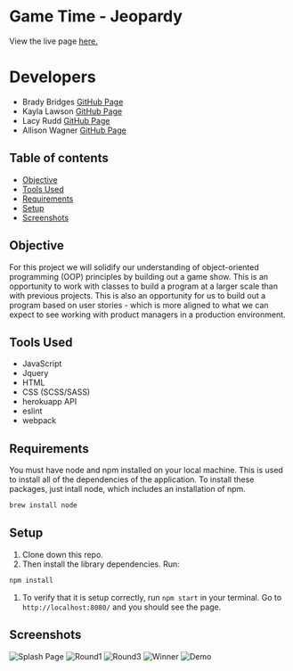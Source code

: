# Game Time - Jeopardy
View the live page [here.](https://bradybridges.github.io/jeopardy/)

# Developers
* Brady Bridges [GitHub Page](https://github.com/bradybridges)
* Kayla Lawson [GitHub Page](https://github.com/KaylaLawson)
* Lacy Rudd [GitHub Page](https://github.com/dawnlunacy?tab=repositories)
* Allison Wagner [GitHub Page](https://github.com/allisonjw)

## Table of contents
* [Objective](#Objective)
* [Tools Used](#Tools-Used)
* [Requirements](#Requirements)
* [Setup](#Setup)
* [Screenshots](#Screenshots) 

## Objective
  
  For this project we will solidify our understanding of object-oriented programming (OOP) principles by building out a game show. This is an opportunity to work with classes to build a program at a larger scale than with previous projects. This is also an opportunity for us to build out a program based on user stories - which is more aligned to what we can expect to see working with product managers in a production environment.

## Tools Used

- JavaScript
- Jquery
- HTML
- CSS (SCSS/SASS)
- herokuapp API
- eslint
- webpack

## Requirements

You must have node and npm installed on your local machine. This is used to install all of the dependencies of the application. To install these packages, just intall node, which includes an installation of npm.

```bash
brew install node
```

## Setup

1. Clone down this repo.
1. Then install the library dependencies. Run:

```bash
npm install
```
1. To verify that it is setup correctly, run `npm start` in your terminal. Go to `http://localhost:8080/` and you should see the page.

## Screenshots
![Splash Page](https://github.com/bradybridges/jeopardy/blob/master/src/images/splash.png)
![Round1](https://github.com/bradybridges/jeopardy/blob/master/src/images/round1.png)
![Round3](https://github.com/bradybridges/jeopardy/blob/master/src/images/round3.png)
![Winner](https://github.com/bradybridges/jeopardy/blob/master/src/images/winner.png)
![Demo](https://github.com/dawnlunacy/jeopardy/blob/master/src/images/game-play.gif)






